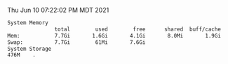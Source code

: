 Thu Jun 10 07:22:02 PM MDT 2021
```bash
System Memory
               total        used        free      shared  buff/cache   available
Mem:           7.7Gi       1.6Gi       4.1Gi       8.0Mi       1.9Gi       5.7Gi
Swap:          7.7Gi        61Mi       7.6Gi
System Storage
476M	.
```
```bash
